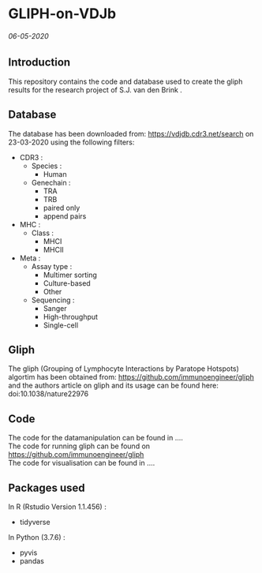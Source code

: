# GLIPH-on-VDJb
###### 06-05-2020
Introduction
----
This repository contains the code and database used to create the gliph results for the research project of S.J. van den Brink .

Database
----
The database has been downloaded from: https://vdjdb.cdr3.net/search on 23-03-2020 using the following filters:
- CDR3 :
  - Species :   
    - Human
  - Genechain : 
    - TRA
    - TRB
    - paired only
    - append pairs
- MHC :
  - Class : 
	  - MHCI
    - MHCII
- Meta :
  - Assay type :  
	  - Multimer sorting
    - Culture-based
    - Other
  - Sequencing :  
	  - Sanger
    - High-throughput
    - Single-cell

Gliph
----
The gliph (Grouping of Lymphocyte Interactions by Paratope Hotspots) algortim has been obtained from: https://github.com/immunoengineer/gliph and the authors article on gliph and its usage can be found here:  doi:10.1038/nature22976

Code
----
The code for the datamanipulation can be found in .... \
The code for running gliph can be found on https://github.com/immunoengineer/gliph \
The code for visualisation can be found in .... 

Packages used
----
In R (Rstudio Version 1.1.456) : 
- tidyverse

In Python (3.7.6) :
- pyvis
- pandas

